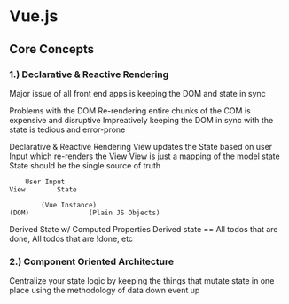 # Vue.js
## Core Concepts
### 1.) Declarative & Reactive Rendering

Major issue of all front end apps is keeping the DOM and state in sync

Problems with the DOM
    Re-rendering entire chunks of the COM is expensive and disruptive
    Impreatively keeping the DOM in sync with the state is tedious and error-prone

Declarative & Reactive Rendering
View updates the State based on user Input which re-renders the View
View is just a mapping of the model state
State should be the single source of truth

        User Input
    View        State

            (Vue Instance)
    (DOM)               (Plain JS Objects)

Derived State w/ Computed Properties
Derived state == All todos that are done, All todos that are !done, etc

### 2.) Component Oriented Architecture
Centralize your state logic by keeping the things that mutate state in one place using the methodology of data down event up